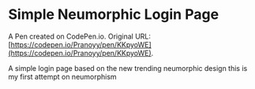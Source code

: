 # Simple Neumorphic Login Page

A Pen created on CodePen.io. Original URL: [https://codepen.io/Pranoyy/pen/KKpyoWE](https://codepen.io/Pranoyy/pen/KKpyoWE).

A simple login page based on the new trending neumorphic design 
this is my first attempt on neumorphism 